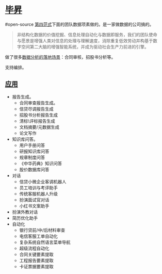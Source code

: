 # [毕昇](https://github.com/dataelement/bisheng)
#open-source
[第四范式](https://dataelem.com/contact/team)下面的团队数据项素做的。是一家做数据的公司搞的。
> 非结构化数据的价值挖掘、信息处理自动化与数据即服务，我们的团队使命与愿景是增强人类对信息的处理与理解速度，消除重复低效劳动并构基于数字空间第二大脑的增强智能系统，并成为驱动社会生产力前进的引擎。

做了很多[数据分析的落地场景](https://dataelem.feishu.cn/wiki/ZfkmwLPfeiAhQSkK2WvcX87unxc)：合同审核，招股书分析等。

支持编排。

## [应用](https://dataelem.feishu.cn/wiki/ZxW6wZyAJicX4WkG0NqcWsbynde)
* 报告生成。
  * 合同审查报告生成。
  * 信贷尽调报告生成
  * 招股书分析报告生成
  * 清标\评标报告生成
  * 文档摘要/元数据生成
  * 论文写作
* 知识库问答。
  * 用户手册问答
  * 研报知识库问答
  * 规章制度问答
  * 《中华药典》知识问答
  * 股价数据库问答
* 对话
  * 信贷小微企业客调机器人
  * 员工培训与考评助手
  * 传统客服机器人升级
  * 扮演面试官对话
  * 小红书文案助手
 * 扮演外教对话
 * 简历优化助手
* 自动化
  * 银行贷前/中/后材料审查
  * 电信客服工单自动化
  * 复杂系统自然语言菜单导航
  * 超级流程自动化 
  * 合同关键要素提取
  * 工程报告要素提取
  * 卡证票据要素提取
